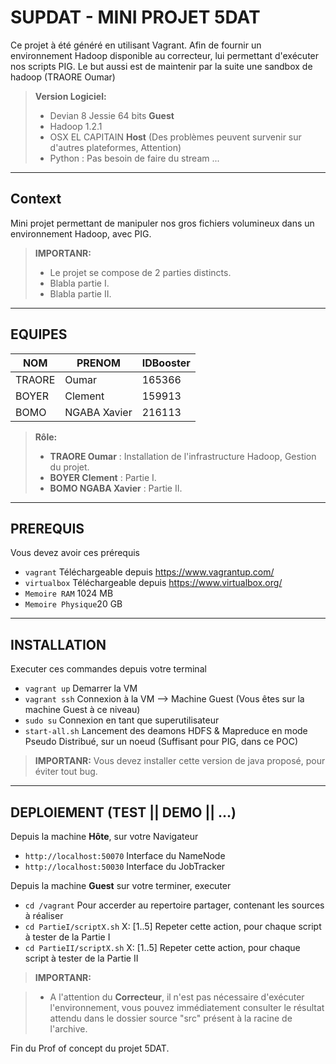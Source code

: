 SUPDAT - MINI PROJET 5DAT
===================
Ce projet à été généré en utilisant Vagrant. Afin de fournir un environnement Hadoop disponible au correcteur, lui permettant d'exécuter nos scripts PIG. Le but aussi est de maintenir par la suite une sandbox de hadoop (TRAORE Oumar)

> **Version Logiciel:**
> - Devian 8 Jessie 64 bits **Guest**
> - Hadoop 1.2.1
> - OSX EL CAPITAIN **Host** (Des problèmes peuvent survenir sur d'autres plateformes, Attention)
> - Python : Pas besoin de faire du stream ...

----------


Context
-------------

Mini projet permettant de manipuler nos gros fichiers volumineux dans un environnement Hadoop, avec PIG.

> **IMPORTANR:**
> - Le projet se compose de 2 parties distincts.
> - Blabla partie I.
> - Blabla partie II.

----------


EQUIPES
-------------------

NOM      | PRENOM  		| IDBooster
-------- | -----------|-----------
TRAORE   | Oumar   		| 165366
BOYER    | Clement 		| 159913
BOMO     | NGABA Xavier | 216113  


> **Rôle:**
> - **TRAORE Oumar** : Installation de l'infrastructure Hadoop, Gestion du projet.
> - **BOYER Clement** : Partie I.
> - **BOMO NGABA Xavier** : Partie II.


----------


PREREQUIS
-------------

Vous devez avoir ces prérequis

- ```vagrant```  Téléchargeable depuis https://www.vagrantup.com/
- ```virtualbox``` Téléchargeable depuis https://www.virtualbox.org/
- ```Memoire RAM``` 1024 MB
- ```Memoire Physique```20 GB


----------


INSTALLATION
-------------
Executer ces commandes depuis votre terminal

- ```vagrant up```  Demarrer la VM
- ```vagrant ssh``` Connexion à la VM --> Machine Guest (Vous êtes sur la machine Guest à ce niveau)
- ```sudo su```  Connexion en tant que superutilisateur  
- ```start-all.sh``` Lancement des deamons HDFS & Mapreduce en mode Pseudo Distribué, sur un noeud (Suffisant pour PIG, dans ce POC)
> **IMPORTANR:** Vous devez installer cette version de java proposé, pour éviter tout bug.


----------


DEPLOIEMENT (TEST || DEMO || ...)
-------------

Depuis la machine **Hôte**, sur votre Navigateur

- ```http://localhost:50070``` Interface du NameNode
- ```http://localhost:50030``` Interface du JobTracker

Depuis la machine **Guest** sur votre terminer, executer
 
- ```cd /vagrant``` Pour accerder au repertoire partager, contenant les sources à réaliser
- ```cd PartieI/scriptX.sh``` X: [1..5] Repeter cette action, pour chaque script à tester de la Partie I
- ```cd PartieII/scriptX.sh``` X: [1..5] Repeter cette action, pour chaque script à tester de la Partie II


> **IMPORTANR:**

> - A l'attention du **Correcteur**, il n'est pas nécessaire d'exécuter l'environnement, vous pouvez immédiatement consulter le résultat attendu dans le dossier source "src" présent à la racine de l'archive.


Fin du Prof of concept du projet 5DAT.
